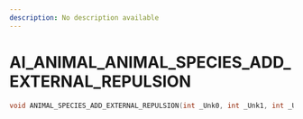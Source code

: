 ```yaml
---
description: No description available 
---
```


# AI_ANIMAL\_ANIMAL_SPECIES_ADD_EXTERNAL_REPULSION

```cpp
void ANIMAL_SPECIES_ADD_EXTERNAL_REPULSION(int _Unk0, int _Unk1, int _Unk2, int _Unk3, int _Unk4);
```